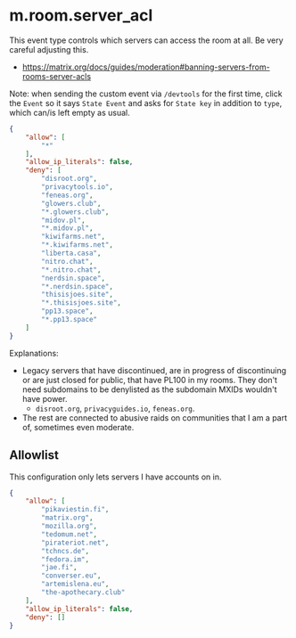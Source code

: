 # m.room.server_acl

This event type controls which servers can access the room at all. Be very careful
adjusting this.

* https://matrix.org/docs/guides/moderation#banning-servers-from-rooms-server-acls

Note: when sending the custom event via `/devtools` for the first time, click
the `Event` so it says `State Event` and asks for `State key` in addition to `type`,
which can/is left empty as usual.

```json
{
	"allow": [
		"*"
	],
	"allow_ip_literals": false,
	"deny": [
		"disroot.org",
		"privacytools.io",
		"feneas.org",
		"glowers.club",
		"*.glowers.club",
		"midov.pl",
		"*.midov.pl",
		"kiwifarms.net",
		"*.kiwifarms.net",
		"liberta.casa",
		"nitro.chat",
		"*.nitro.chat",
		"nerdsin.space",
		"*.nerdsin.space",
		"thisisjoes.site",
		"*.thisisjoes.site",
		"pp13.space",
		"*.pp13.space"
	]
}
```

Explanations:

* Legacy servers that have discontinued, are in progress of discontinuing or
  are just closed for public, that have PL100 in my rooms. They don't need subdomains
  to be denylisted as the subdomain MXIDs wouldn't have power.
  * `disroot.org`, `privacyguides.io`, `feneas.org`.
* The rest are connected to abusive raids on communities that I am a part of,
  sometimes even moderate.

## Allowlist

This configuration only lets servers I have accounts on in.

```json
{
	"allow": [
		"pikaviestin.fi",
		"matrix.org",
		"mozilla.org",
		"tedomum.net",
		"pirateriot.net",
		"tchncs.de",
		"fedora.im",
		"jae.fi",
		"converser.eu",
		"artemislena.eu",
		"the-apothecary.club"
	],
	"allow_ip_literals": false,
	"deny": []
}
```

